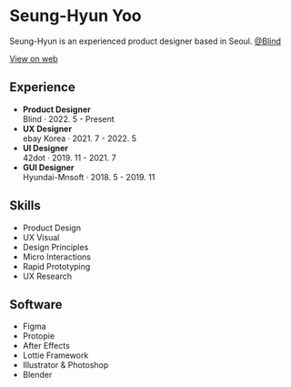 # Seung-Hyun Yoo
Seung-Hyun is an experienced product designer based in Seoul. <a href="https://www.teamblind.com/kr/" target="_blank">@Blind</a>

<a href="https://seung-hyun.me" target="_blank">View on web</a>

## Experience
<ul>
    <li><strong>Product Designer</strong><br>Blind &#183; 2022. 5 - Present</li>
    <li><strong>UX Designer</strong><br>ebay Korea &#183; 2021. 7 - 2022. 5</li>
    <li><strong>UI Designer</strong><br>42dot &#183; 2019. 11 - 2021. 7</li>
    <li><strong>GUI Designer</strong><br>Hyundai-Mnsoft &#183; 2018. 5 - 2019. 11</li>
</ul>

## Skills
<ul>
    <li>Product Design</li>
    <li>UX Visual</li>
    <li>Design Principles</li>
    <li>Micro Interactions</li>
    <li>Rapid Prototyping</li>
    <li>UX Research</li>
</ul>

## Software
<ul>
    <li>Figma</li>
    <li>Protopie</li>
    <li>After Effects</li>
    <li>Lottie Framework</li>
    <li>Illustrator & Photoshop</li>
    <li>Blender</li>
</ul>
